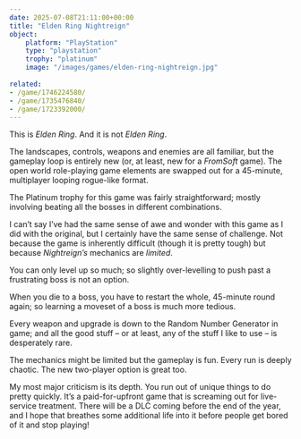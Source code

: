 ```yaml
---
date: 2025-07-08T21:11:00+00:00
title: "Elden Ring Nightreign"
object:
    platform: "PlayStation"
    type: "playstation"
    trophy: "platinum"
    image: "/images/games/elden-ring-nightreign.jpg"
    
related:
- /game/1746224580/
- /game/1735476840/
- /game/1723392000/
---
```


This is *Elden Ring*. And it is not *Elden Ring*.

The landscapes, controls, weapons and enemies are all familiar, but the gameplay loop is entirely new (or, at least, new for a *FromSoft* game). The open world role-playing game elements are swapped out for a 45-minute, multiplayer looping rogue-like format.

The Platinum trophy for this game was fairly straightforward; mostly involving beating all the bosses in different combinations. 

I can’t say I’ve had the same sense of awe and wonder with this game as I did with the original, but I certainly have the same sense of challenge. Not because the game is inherently difficult (though it is pretty tough) but because *Nightreign’s* mechanics are *limited*.

You can only level up so much; so slightly over-levelling to push past a frustrating boss is not an option.

When you die to a boss, you have to restart the whole, 45-minute round again; so learning a moveset of a boss is much more tedious.

Every weapon and upgrade is down to the Random Number Generator in game; and all the good stuff – or at least, any of the stuff I like to use – is desperately rare.

The mechanics might be limited but the gameplay is fun. Every run is deeply chaotic. The new two-player option is great too.

My most major criticism is its depth. You run out of unique things to do pretty quickly. It’s a paid-for-upfront game that is screaming out for live-service treatment. There will be a DLC coming before the end of the year, and I hope that breathes some additional life into it before people get bored of it and stop playing!